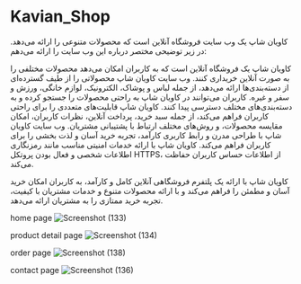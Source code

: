 # Kavian_Shop

کاویان شاپ یک وب سایت فروشگاه آنلاین است که محصولات متنوعی را ارائه می‌دهد. در زیر توضیحی مختصر درباره این وب سایت را ارائه می‌دهم:

کاویان شاپ یک فروشگاه آنلاین است که به کاربران امکان می‌دهد محصولات مختلفی را به صورت آنلاین خریداری کنند.
وب سایت کاویان شاپ محصولاتی را از طیف گسترده‌ای از دسته‌بندی‌ها ارائه می‌دهد، از جمله لباس و پوشاک، الکترونیک، لوازم خانگی، ورزش و سفر و غیره.
کاربران می‌توانند در کاویان شاپ به راحتی محصولات را جستجو کرده و به دسته‌بندی‌های مختلف دسترسی پیدا کنند.
کاویان شاپ قابلیت‌های متعددی را برای راحتی کاربران فراهم می‌کند، از جمله سبد خرید، پرداخت آنلاین، نظرات کاربران، امکان مقایسه محصولات، و روش‌های مختلف ارتباط با پشتیبانی مشتریان.
وب سایت کاویان شاپ با طراحی مدرن و رابط کاربری کارآمد، تجربه خرید آسان و لذت بخشی را برای کاربران فراهم می‌کند.
کاویان شاپ با ارائه خدمات امنیتی مناسب مانند رمزنگاری اطلاعات شخصی و فعال بودن پروتکل HTTPS، از اطلاعات حساس کاربران حفاظت می‌کند.

کاویان شاپ با ارائه یک پلتفرم فروشگاهی آنلاین کامل و کارآمد، به کاربران امکان خرید آسان و مطمئن را فراهم می‌کند و با ارائه محصولات متنوع و خدمات مشتریان با کیفیت، تجربه خرید ممتازی را به مشتریان ارائه می‌دهد.

home page
![Screenshot (133)](https://github.com/alikazemzadeh76/Kavian_Shop/assets/131513515/ca08911a-c419-431c-bed0-b19933b46196)

product detail page
![Screenshot (134)](https://github.com/alikazemzadeh76/Kavian_Shop/assets/131513515/ce7360d0-7fa2-4d6a-9939-f96cca8650eb)

order page
![Screenshot (138)](https://github.com/alikazemzadeh76/Kavian_Shop/assets/131513515/b8e1e98d-4faa-48c2-a9aa-23b80b19bd03)



contact page
![Screenshot (136)](https://github.com/alikazemzadeh76/Kavian_Shop/assets/131513515/4b34f1c3-fe1a-47cb-83af-309bf2f27071)




